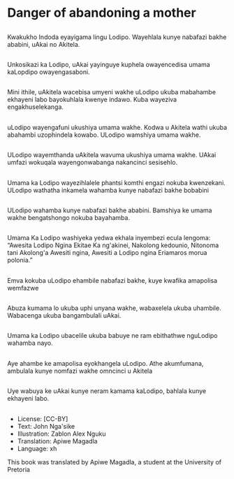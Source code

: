 # Danger of abandoning a mother

##
Kwakukho Indoda
eyayigama lingu
Lodipo.
Wayehlala kunye
nabafazi bakhe ababini,
uAkai no Akitela.

##
Unkosikazi ka Lodipo,
uAkai yayinguye
kuphela owayencedisa
umama kaLopdipo
owayengasaboni.

##
Mini ithile, uAkitela
wacebisa umyeni
wakhe uLodipo ukuba
mabahambe ekhayeni
labo bayokuhlala
kwenye indawo.
Kuba wayeziva
engakhuselekanga.

##
uLodipo wayengafuni
ukushiya umama
wakhe.
Kodwa u Akitela wathi
ukuba abahambi
uzophindela kowabo.
ULodipo wamshiya
umama wakhe.

##
ULodipo wayemthanda
uAkitela wavuma
ukushiya umama
wakhe.
UAkai umfazi wokuqala
wayengonwabanga
nakancinci sesisehlo.

##
Umama ka Lodipo
wayezihlalele phantsi
komthi engazi nokuba
kwenzekani.
ULodipo wathatha
inkamela wahamba
kunye nabafazi bakhe
bobabini

##
ULodipo wahamba
kunye nabafazi bakhe
ababini.
Bamshiya ke umama
wakhe bengatshongo
nokuba bayahamba.

##
Umama Ka Lodipo washiyeka yedwa ekhala
inyembezi ecula lengoma:
“Awesita Lodipo Ngina Ekitae Ka ng'akinei,
Nakolong kedounio,
Nitonoma tani Akolong'a Awesiti ngina,
Awesiti a Lodipo ngina Eriamaros morua
polonia.”

##
Emva kokuba uLodipo
ehambile nabafazi
bakhe, kuye kwafika
amapolisa wemfazwe

##
Abuza kumama lo
ukuba uphi unyana
wakhe, wabaxelela
ukuba uhambile.
Wabacenga ukuba
bangambulali uAkai.

##
Umama ka Lodipo
ubacelile ukuba babuye
ne ram ebithathwe
nguLodipo wahamba
nayo.

##
Aye ahambe ke
amapolisa eyokhangela
uLodipo.
Athe akumfumana,
ambulala kunye
nomfazi wakhe
omncinci u Akitela

##
Uye wabuya ke uAkai
kunye neram kamama
kaLodipo, bahlala kunye
ekhayeni labo.

##
* License: [CC-BY]
* Text: John Nga'sike
* Illustration: Zablon Alex Nguku
* Translation: Apiwe Magadla
* Language: xh

This book was translated by Apiwe
Magadla, a student at the University
of Pretoria

